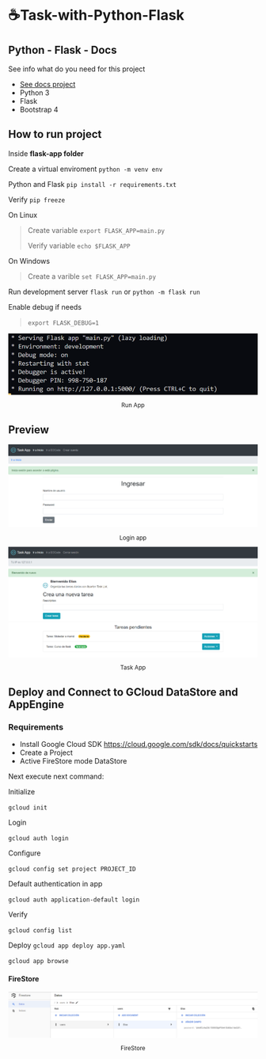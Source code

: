 # :coffee:Task-with-Python-Flask

## Python - Flask - Docs
See info what do you need for this project
* [See docs project](Docs/README.md)
* Python 3
* Flask
* Bootstrap 4

## How to run project

Inside **flask-app folder**

Create a virtual enviroment
`python -m venv env`

Python and Flask
`pip install -r requirements.txt`

Verify
`pip freeze`

On Linux
> Create variable
> `export FLASK_APP=main.py`
>
> Verify variable
> `echo $FLASK_APP`

On Windows
> Create a varible
> `set FLASK_APP=main.py`

Run development server
`flask run` or `python -m flask run`

Enable debug if needs
> `export FLASK_DEBUG=1`

<div align="center">
  <img src="images/Screenshot_1.png">
  <small><p>Run App</p></small>
</div>

## Preview
<div align="center">
  <img src="images/Screenshot_2.png">
  <small><p>Login app</p></small>
</div>

<div align="center">
  <img src="images/Screenshot_3.png">
  <small><p>Task App</p></small>
</div>

## Deploy and Connect to GCloud DataStore and AppEngine
### Requirements

* Install Google Cloud SDK https://cloud.google.com/sdk/docs/quickstarts
* Create a Project
* Active FireStore mode DataStore

Next execute next command:

Initialize

`gcloud init`

Login

`gcloud auth login`

Configure

`gcloud config set project PROJECT_ID`

Default authentication in app

`gcloud auth application-default login`

Verify

`gcloud config list`

Deploy
`gcloud app deploy app.yaml`

`gcloud app browse`

#### FireStore
<div align="center">
  <img src="images/FireStore.png">
  <small><p>FireStore</p></small>
</div>


